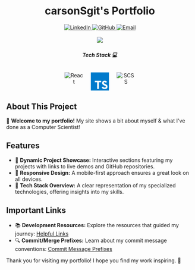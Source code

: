 <div align="center">
    <h1><strong>carsonSgit's Portfolio</strong></h1>
    <a href="https://www.linkedin.com/in/carsonspriggs">
        <img src="https://img.shields.io/badge/-LinkedIn-0077B5.svg?style=for-the-badge&logo=linkedin&logoColor=white" alt="LinkedIn" />
    </a>
    <a href="https://github.com/carsonSgit">
        <img src="https://img.shields.io/badge/-GitHub-181717.svg?style=for-the-badge&logo=github&logoColor=white" alt="GitHub" />
    </a>
    <a href="mailto:carsonspriggs8@gmail.com"> 
        <img src="https://img.shields.io/badge/-Email-D14836.svg?style=for-the-badge&logo=gmail&logoColor=white" alt="Email" /> 
    </a> 
    <br /><br />
    <img src="https://github.com/user-attachments/assets/78b42bd7-1abb-4dd5-9480-351413ee0217" width="700" />
</div>

<div align="center">
    <h6><strong>Tech Stack 💻</strong></h6>
    <div style="display: flex; gap: 20px; justify-content: center;">
        <img src="https://encrypted-tbn0.gstatic.com/images?q=tbn:ANd9GcTSoW3g9hjXIasgon-kpzz-lD9z4SsalyPbZA&s" alt="React" width="50" height="50" />
        <img src="https://raw.githubusercontent.com/devicons/devicon/master/icons/typescript/typescript-original.svg" alt="TypeScript" width="50" height="50" />
        <img src="https://github.com/user-attachments/assets/1259cb2a-6c04-4597-bda6-511a2990ccc8" alt="SCSS" width="50" height="50" />
    </div>
</div>



## About This Project

🌟 **Welcome to my portfolio!** My site shows a bit about myself & what I've done as a Computer Scientist!

## Features

- 🎨 **Dynamic Project Showcase:** Interactive sections featuring my projects with links to live demos and GitHub repositories.
- 📱 **Responsive Design:** A mobile-first approach ensures a great look on all devices.
- 🔧 **Tech Stack Overview:** A clear representation of my specialized technologies, offering insights into my skills.

## Important Links

- 📚 **Development Resources:** Explore the resources that guided my journey: [Helpful Links](https://github.com/carsonSgit/carsonsgit.github.io/issues/9)
- 🔍 **Commit/Merge Prefixes:** Learn about my commit message conventions: [Commit Message Prefixes](https://github.com/carsonSgit/carsonsgit.github.io/issues/14)

Thank you for visiting my portfolio! I hope you find my work inspiring. 🎉
